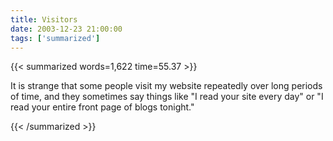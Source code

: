 ```yaml
---
title: Visitors
date: 2003-12-23 21:00:00
tags: ['summarized']
---
```


{{< summarized words=1,622 time=55.37 >}}

It is strange that some people visit my website repeatedly over long periods of time, and they sometimes say things like "I read your site every day" or "I read your entire front page of blogs tonight."

{{< /summarized >}}